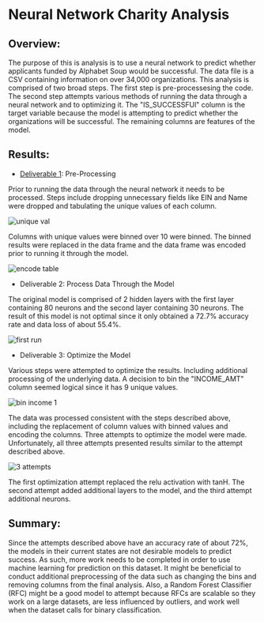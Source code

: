 # Neural Network Charity Analysis

## Overview:
The purpose of this is analysis is to use a neural network to predict whether applicants funded by Alphabet Soup would be successful.  The data file is a CSV containing information on over 34,000 organizations.  This analysis is comprised of two broad steps.  The first step is pre-processesing the code.  The second step attempts various methods of running the data through a neural network and to optimizing it.   The "IS_SUCCESSFUl" column is the target variable because the model is attempting to predict whether the organizations will be successful.  The remaining columns are features of the model.  

## Results:
* [Deliverable 1](https://github.com/laurlen2112/neural_network_charity_analysis/blob/main/AlphabetSoupCharity.ipynb): Pre-Processing

Prior to running the data through the neural network it needs to be processed.  Steps include dropping unnecessary fields like EIN and Name were dropped and tabulating the unique values of each column.

![unique val](https://github.com/laurlen2112/neural_network_charity_analysis/blob/main/resources/unique%20values.png)

Columns with unique values were binned over 10 were binned.  The binned results were replaced in the data frame and the data frame was encoded prior to running it through the model. 

![encode table](https://github.com/laurlen2112/neural_network_charity_analysis/blob/main/resources/encode%20table.png)

* Deliverable 2: Process Data Through the Model

The original model is comprised of 2 hidden layers with the first layer containing 80 neurons and the second layer containing 30 neurons.  The result of this model is not optimal since it only obtained a 72.7% accuracy rate and data loss of about 55.4%.

![first run](https://github.com/laurlen2112/neural_network_charity_analysis/blob/main/resources/original%20results.png)

* Deliverable 3: Optimize the Model

Various steps were attempted to optimize the results.  Including additional processing of the underlying data.  A decision to bin the "INCOME_AMT" column seemed logical since it has 9 unique values.  

![bin income 1](https://github.com/laurlen2112/neural_network_charity_analysis/blob/main/resources/bin%20income%20amount%201.png)

The data was processed consistent with the steps described above, including the replacement of column values with binned values and encoding the columns.  Three attempts to optimize the model were made.  Unfortunately, all three attempts presented results similar to the attempt described above.

![3 attempts](https://github.com/laurlen2112/neural_network_charity_analysis/blob/main/resources/optimation%20results.png)

The first optimization attempt replaced the relu activation with tanH. The second attempt added additional layers to the model, and the third attempt additional neurons.   

## Summary:

Since the attempts described above have an accuracy rate of about 72%, the models in their current states are not desirable models to predict success.  As such, more work needs to be completed in order to use machine learning for prediction on this dataset.  It might be beneficial to conduct additional preprocessing of the data such as changing the bins and removing columns from the final analysis.  Also, a Random Forest Classifier (RFC) might be a good model to attempt because RFCs are scalable so they work on a large datasets, are less influenced by outliers, and work well when the dataset calls for binary classification.
